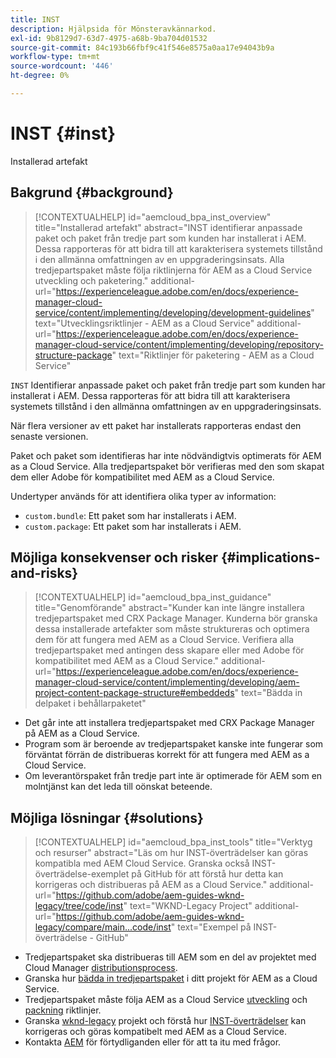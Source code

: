 ```yaml
---
title: INST
description: Hjälpsida för Mönsteravkännarkod.
exl-id: 9b8129d7-63d7-4975-a68b-9ba704d01532
source-git-commit: 84c193b66fbf9c41f546e8575a0aa17e94043b9a
workflow-type: tm+mt
source-wordcount: '446'
ht-degree: 0%

---
```


# INST {#inst}

Installerad artefakt

## Bakgrund {#background}

>[!CONTEXTUALHELP]
>id="aemcloud_bpa_inst_overview"
>title="Installerad artefakt"
>abstract="INST identifierar anpassade paket och paket från tredje part som kunden har installerat i AEM. Dessa rapporteras för att bidra till att karakterisera systemets tillstånd i den allmänna omfattningen av en uppgraderingsinsats. Alla tredjepartspaket måste följa riktlinjerna för AEM as a Cloud Service utveckling och paketering."
>additional-url="https://experienceleague.adobe.com/en/docs/experience-manager-cloud-service/content/implementing/developing/development-guidelines" text="Utvecklingsriktlinjer - AEM as a Cloud Service"
>additional-url="https://experienceleague.adobe.com/en/docs/experience-manager-cloud-service/content/implementing/developing/repository-structure-package" text="Riktlinjer för paketering - AEM as a Cloud Service"

`INST`  Identifierar anpassade paket och paket från tredje part som kunden har installerat i AEM. Dessa rapporteras för att bidra till att karakterisera systemets tillstånd i den allmänna omfattningen av en uppgraderingsinsats.

När flera versioner av ett paket har installerats rapporteras endast den senaste versionen.

Paket och paket som identifieras har inte nödvändigtvis optimerats för AEM as a Cloud Service. Alla tredjepartspaket bör verifieras med den som skapat dem eller Adobe för kompatibilitet med AEM as a Cloud Service.

Undertyper används för att identifiera olika typer av information:

* `custom.bundle`: Ett paket som har installerats i AEM.
* `custom.package`: Ett paket som har installerats i AEM.

## Möjliga konsekvenser och risker {#implications-and-risks}

>[!CONTEXTUALHELP]
>id="aemcloud_bpa_inst_guidance"
>title="Genomförande"
>abstract="Kunder kan inte längre installera tredjepartspaket med CRX Package Manager. Kunderna bör granska dessa installerade artefakter som måste struktureras och optimera dem för att fungera med AEM as a Cloud Service. Verifiera alla tredjepartspaket med antingen dess skapare eller med Adobe för kompatibilitet med AEM as a Cloud Service."
>additional-url="https://experienceleague.adobe.com/en/docs/experience-manager-cloud-service/content/implementing/developing/aem-project-content-package-structure#embeddeds" text="Bädda in delpaket i behållarpaketet"


* Det går inte att installera tredjepartspaket med CRX Package Manager på AEM as a Cloud Service.
* Program som är beroende av tredjepartspaket kanske inte fungerar som förväntat förrän de distribueras korrekt för att fungera med AEM as a Cloud Service.
* Om leverantörspaket från tredje part inte är optimerade för AEM som en molntjänst kan det leda till oönskat beteende.

## Möjliga lösningar {#solutions}

>[!CONTEXTUALHELP]
>id="aemcloud_bpa_inst_tools"
>title="Verktyg och resurser"
>abstract="Läs om hur INST-överträdelser kan göras kompatibla med AEM Cloud Service. Granska också INST-överträdelse-exemplet på GitHub för att förstå hur detta kan korrigeras och distribueras på AEM as a Cloud Service."
>additional-url="https://github.com/adobe/aem-guides-wknd-legacy/tree/code/inst" text="WKND-Legacy Project"
>additional-url="https://github.com/adobe/aem-guides-wknd-legacy/compare/main...code/inst" text="Exempel på INST-överträdelse - GitHub"

* Tredjepartspaket ska distribueras till AEM som en del av projektet med Cloud Manager [distributionsprocess](https://experienceleague.adobe.com/en/docs/experience-manager-cloud-service/content/implementing/using-cloud-manager/deploy-code#deployment-process).
* Granska hur [bädda in tredjepartspaket](https://experienceleague.adobe.com/en/docs/experience-manager-cloud-service/content/implementing/developing/aem-project-content-package-structure#embedding-3rd-party-packages) i ditt projekt för AEM as a Cloud Service.
* Tredjepartspaket måste följa AEM as a Cloud Service [utveckling](https://experienceleague.adobe.com/en/docs/experience-manager-cloud-service/content/implementing/developing/development-guidelines) och [packning](https://experienceleague.adobe.com/en/docs/experience-manager-cloud-service/content/implementing/developing/repository-structure-package) riktlinjer.
* Granska [wknd-legacy](https://github.com/adobe/aem-guides-wknd-legacy/tree/code/inst) projekt och förstå hur [INST-överträdelser](https://github.com/adobe/aem-guides-wknd-legacy/compare/main...code/inst) kan korrigeras och göras kompatibelt med AEM as a Cloud Service.
* Kontakta [AEM](https://helpx.adobe.com/enterprise/using/support-for-experience-cloud.html) för förtydliganden eller för att ta itu med frågor.
